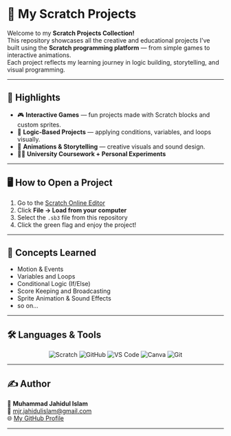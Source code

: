 # 🧩 My Scratch Projects

Welcome to my **Scratch Projects Collection!**  
This repository showcases all the creative and educational projects I've built using the **Scratch programming platform** — from simple games to interactive animations.  
Each project reflects my learning journey in logic building, storytelling, and visual programming.

---

## 🚀 Highlights

- 🎮 **Interactive Games** — fun projects made with Scratch blocks and custom sprites.  
- 🧠 **Logic-Based Projects** — applying conditions, variables, and loops visually.  
- 🎨 **Animations & Storytelling** — creative visuals and sound design.  
- 🧑‍💻 **University Coursework + Personal Experiments**

---


## 🖥️ How to Open a Project

1. Go to the [Scratch Online Editor](https://scratch.mit.edu/projects/editor/)  
2. Click **File → Load from your computer**  
3. Select the `.sb3` file from this repository  
4. Click the green flag and enjoy the project!

---


## 🧠 Concepts Learned

- Motion & Events  
- Variables and Loops  
- Conditional Logic (If/Else)  
- Score Keeping and Broadcasting  
- Sprite Animation & Sound Effects
- so on... 

---
## 🛠️ Languages & Tools

<p align="center">
  <!-- Scratch -->
  <img src="https://img.shields.io/badge/Scratch-4D97FF?style=for-the-badge&logo=scratch&logoColor=white" alt="Scratch"/>

  <!-- GitHub -->
  <img src="https://img.shields.io/badge/GitHub-181717?style=for-the-badge&logo=github&logoColor=white" alt="GitHub"/>

  <!-- Visual Studio Code -->
  <img src="https://img.shields.io/badge/VS%20Code-0078D4?style=for-the-badge&logo=visual-studio-code&logoColor=white" alt="VS Code"/>

  <!-- Canva -->
  <img src="https://img.shields.io/badge/Canva-00C4CC?style=for-the-badge&logo=canva&logoColor=white" alt="Canva"/>

  <!-- Git -->
  <img src="https://img.shields.io/badge/Git-F1502F?style=for-the-badge&logo=git&logoColor=white" alt="Git"/>
</p>

---
## ✍️ Author

👤 **Muhammad Jahidul Islam**  
📧 mjr.jahidulislam@gmail.com  
🌐 [My GitHub Profile](https://github.com/Jahid-mjr)  

---

